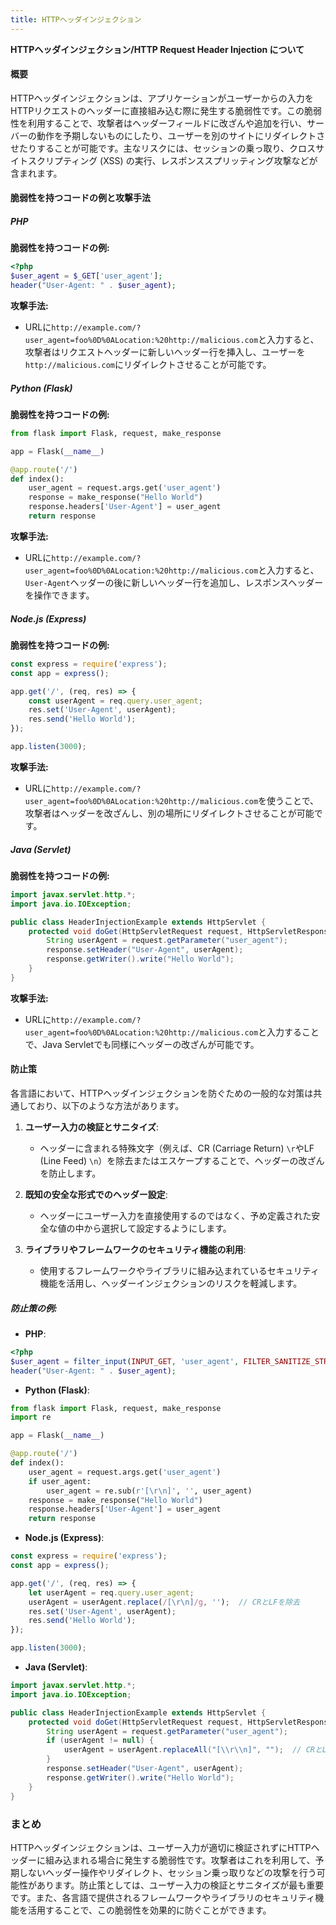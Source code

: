 ```yaml
---
title: HTTPヘッダインジェクション
---
```


**HTTPヘッダインジェクション/HTTP Request Header Injection について**

#### 概要
HTTPヘッダインジェクションは、アプリケーションがユーザーからの入力をHTTPリクエストのヘッダーに直接組み込む際に発生する脆弱性です。この脆弱性を利用することで、攻撃者はヘッダーフィールドに改ざんや追加を行い、サーバーの動作を予期しないものにしたり、ユーザーを別のサイトにリダイレクトさせたりすることが可能です。主なリスクには、セッションの乗っ取り、クロスサイトスクリプティング (XSS) の実行、レスポンススプリッティング攻撃などが含まれます。

#### 脆弱性を持つコードの例と攻撃手法

##### PHP
**脆弱性を持つコードの例:**
```php
<?php
$user_agent = $_GET['user_agent'];
header("User-Agent: " . $user_agent);
```
**攻撃手法:**
- URLに`http://example.com/?user_agent=foo%0D%0ALocation:%20http://malicious.com`と入力すると、攻撃者はリクエストヘッダーに新しいヘッダー行を挿入し、ユーザーを`http://malicious.com`にリダイレクトさせることが可能です。

##### Python (Flask)
**脆弱性を持つコードの例:**
```python
from flask import Flask, request, make_response

app = Flask(__name__)

@app.route('/')
def index():
    user_agent = request.args.get('user_agent')
    response = make_response("Hello World")
    response.headers['User-Agent'] = user_agent
    return response
```
**攻撃手法:**
- URLに`http://example.com/?user_agent=foo%0D%0ALocation:%20http://malicious.com`と入力すると、`User-Agent`ヘッダーの後に新しいヘッダー行を追加し、レスポンスヘッダーを操作できます。

##### Node.js (Express)
**脆弱性を持つコードの例:**
```javascript
const express = require('express');
const app = express();

app.get('/', (req, res) => {
    const userAgent = req.query.user_agent;
    res.set('User-Agent', userAgent);
    res.send('Hello World');
});

app.listen(3000);
```
**攻撃手法:**
- URLに`http://example.com/?user_agent=foo%0D%0ALocation:%20http://malicious.com`を使うことで、攻撃者はヘッダーを改ざんし、別の場所にリダイレクトさせることが可能です。

##### Java (Servlet)
**脆弱性を持つコードの例:**
```java
import javax.servlet.http.*;
import java.io.IOException;

public class HeaderInjectionExample extends HttpServlet {
    protected void doGet(HttpServletRequest request, HttpServletResponse response) throws IOException {
        String userAgent = request.getParameter("user_agent");
        response.setHeader("User-Agent", userAgent);
        response.getWriter().write("Hello World");
    }
}
```
**攻撃手法:**
- URLに`http://example.com/?user_agent=foo%0D%0ALocation:%20http://malicious.com`と入力することで、Java Servletでも同様にヘッダーの改ざんが可能です。

#### 防止策
各言語において、HTTPヘッダインジェクションを防ぐための一般的な対策は共通しており、以下のような方法があります。

1. **ユーザー入力の検証とサニタイズ**:
   - ヘッダーに含まれる特殊文字（例えば、CR (Carriage Return) `\r`やLF (Line Feed) `\n`）を除去またはエスケープすることで、ヘッダーの改ざんを防止します。
   
2. **既知の安全な形式でのヘッダー設定**:
   - ヘッダーにユーザー入力を直接使用するのではなく、予め定義された安全な値の中から選択して設定するようにします。

3. **ライブラリやフレームワークのセキュリティ機能の利用**:
   - 使用するフレームワークやライブラリに組み込まれているセキュリティ機能を活用し、ヘッダーインジェクションのリスクを軽減します。

##### 防止策の例:

- **PHP**:
```php
<?php
$user_agent = filter_input(INPUT_GET, 'user_agent', FILTER_SANITIZE_STRING);
header("User-Agent: " . $user_agent);
```

- **Python (Flask)**:
```python
from flask import Flask, request, make_response
import re

app = Flask(__name__)

@app.route('/')
def index():
    user_agent = request.args.get('user_agent')
    if user_agent:
        user_agent = re.sub(r'[\r\n]', '', user_agent)
    response = make_response("Hello World")
    response.headers['User-Agent'] = user_agent
    return response
```

- **Node.js (Express)**:
```javascript
const express = require('express');
const app = express();

app.get('/', (req, res) => {
    let userAgent = req.query.user_agent;
    userAgent = userAgent.replace(/[\r\n]/g, '');  // CRとLFを除去
    res.set('User-Agent', userAgent);
    res.send('Hello World');
});

app.listen(3000);
```

- **Java (Servlet)**:
```java
import javax.servlet.http.*;
import java.io.IOException;

public class HeaderInjectionExample extends HttpServlet {
    protected void doGet(HttpServletRequest request, HttpServletResponse response) throws IOException {
        String userAgent = request.getParameter("user_agent");
        if (userAgent != null) {
            userAgent = userAgent.replaceAll("[\\r\\n]", "");  // CRとLFを除去
        }
        response.setHeader("User-Agent", userAgent);
        response.getWriter().write("Hello World");
    }
}
```

### まとめ
HTTPヘッダインジェクションは、ユーザー入力が適切に検証されずにHTTPヘッダーに組み込まれる場合に発生する脆弱性です。攻撃者はこれを利用して、予期しないヘッダー操作やリダイレクト、セッション乗っ取りなどの攻撃を行う可能性があります。防止策としては、ユーザー入力の検証とサニタイズが最も重要です。また、各言語で提供されるフレームワークやライブラリのセキュリティ機能を活用することで、この脆弱性を効果的に防ぐことができます。